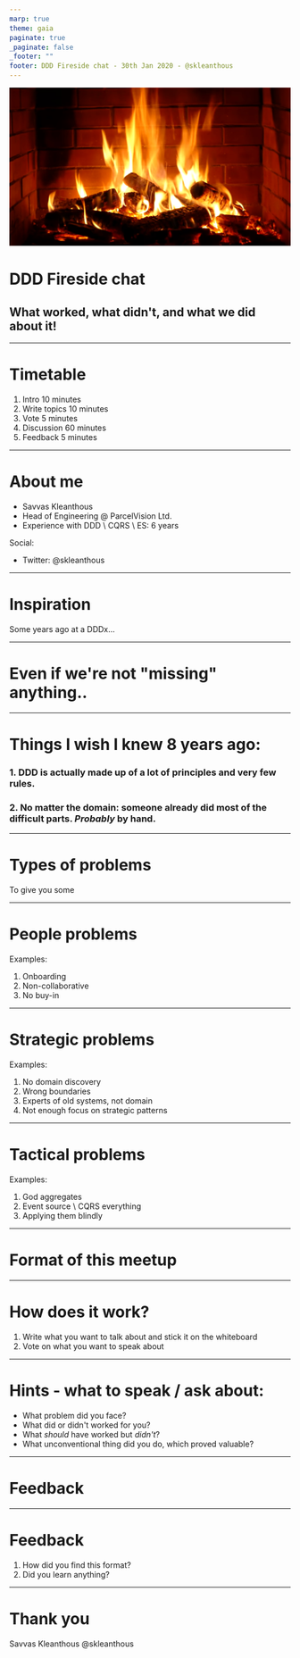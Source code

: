 ```yaml
---
marp: true
theme: gaia
paginate: true
_paginate: false
_footer: ""
footer: DDD Fireside chat - 30th Jan 2020 - @skleanthous
---
```


<!-- _class: lead invert -->

![bg left:30% blur:3px](Fireplace.png)

# DDD Fireside chat

## What worked, what didn't, and what we did about it!

---

# Timetable

1. Intro 10 minutes
1. Write topics 10 minutes
1. Vote 5 minutes
1. Discussion 60 minutes
1. Feedback 5 minutes

---

# About me

- Savvas Kleanthous
- Head of Engineering @ ParcelVision Ltd.
- Experience with DDD \ CQRS \ ES: 6 years

Social:
- Twitter: @skleanthous

---

<!-- _class: lead -->

# Inspiration

Some years ago at a DDDx...

<!-- "Are we missing something from DDD" -->
<!-- Question was about tactical: needed to load a collection of VO's from a repo -->

---

# Even if we're not "missing" anything..

<!-- - There are a lot of problems a new team faces when trying to adopt DDD for the first time -->

---

# Things I wish I knew 8 years ago:

### 1. DDD is actually made up of a lot of principles and **very** few rules.
### 2. No matter the domain: someone already did most of the difficult parts. _Probably_ by hand.

<!-- Which is just another way of saying: trust the requirements first before anything else -->

---

<!-- _class: lead invert -->

# Types of problems

To give you some 

---

# People problems

Examples:

1. Onboarding
1. Non-collaborative
1. No buy-in

---

# Strategic problems

Examples:

1. No domain discovery
1. Wrong boundaries
1. Experts of old systems, not domain
1. Not enough focus on strategic patterns

---

# Tactical problems

Examples:

1. God aggregates
1. Event source \ CQRS everything
1. Applying them blindly

---

<!-- _class: lead invert -->

# Format of this meetup

---

# How does it work?

1. Write what you want to talk about and stick it on the whiteboard
1. Vote on what you want to speak about

---

# Hints - what to speak / ask about:

- What problem did you face?
- What did or didn't worked for you?
- What _should_ have worked but _didn't_?
- What unconventional thing did you do, which proved valuable?

---

<!-- _class: lead invert -->

# Feedback

---

# Feedback

1. How did you find this format?
1. Did you learn anything?

---

<!-- _class: lead -->
# Thank you

Savvas Kleanthous
@skleanthous